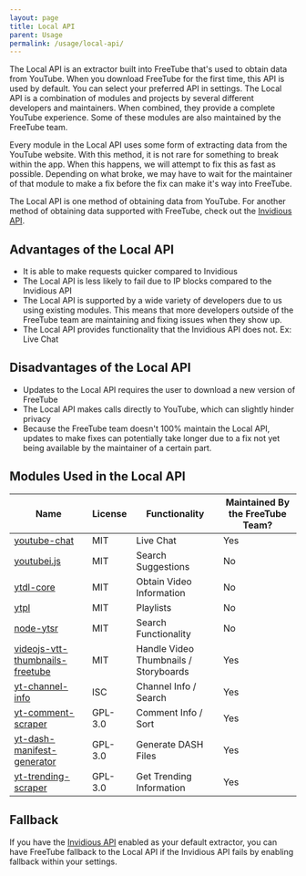 ```yaml
---
layout: page
title: Local API
parent: Usage
permalink: /usage/local-api/
---
```


The Local API is an extractor built into FreeTube that's used to obtain data from YouTube. When you download FreeTube for the first time, this API is used by default. You can select your preferred API in settings. The Local API is a combination of modules and projects by several different developers and maintainers. When combined, they provide a complete YouTube experience. Some of these modules are also maintained by the FreeTube team.

Every module in the Local API uses some form of extracting data from the YouTube website. With this method, it is not rare for something to break within the app. When this happens, we will attempt to fix this as fast as possible. Depending on what broke, we may have to wait for the maintainer of that module to make a fix before the fix can make it's way into FreeTube.

The Local API is one method of obtaining data from YouTube. For another method of obtaining data supported with FreeTube, check out the [Invidious API](/usage/invidious-api).

## Advantages of the Local API

- It is able to make requests quicker compared to Invidious
- The Local API is less likely to fail due to IP blocks compared to the Invidious API
- The Local API is supported by a wide variety of developers due to us using existing modules. This means that more developers outside of the FreeTube team are maintaining and fixing issues when they show up.
- The Local API provides functionality that the Invidious API does not. Ex: Live Chat

## Disadvantages of the Local API

- Updates to the Local API requires the user to download a new version of FreeTube
- The Local API makes calls directly to YouTube, which can slightly hinder privacy
- Because the FreeTube team doesn't 100% maintain the Local API, updates to make fixes can potentially take longer due to a fix not yet being available by the maintainer of a certain part.

## Modules Used in the Local API

| Name                                                                                     | License | Functionality                         | Maintained By the FreeTube Team? |
| ---------------------------------------------------------------------------------------- | ------- | ------------------------------------- | -------------------------------- |
| [youtube-chat](https://github.com/FreeTubeApp/youtube-chat)                              | MIT     | Live Chat                             | Yes                              |
| [youtubei.js](https://github.com/LuanRT/YouTube.js)                                      | MIT     | Search Suggestions                    | No                               |
| [ytdl-core](https://github.com/fent/node-ytdl-core)                                      | MIT     | Obtain Video Information              | No                               |
| [ytpl](https://github.com/TimeForANinja/node-ytpl)                                       | MIT     | Playlists                             | No                               |
| [node-ytsr](https://github.com/TimeForANinja/node-ytsr)                                  | MIT     | Search Functionality                  | No                               |
| [videojs-vtt-thumbnails-freetube](https://github.com/FreeTubeApp/videojs-vtt-thumbnails) | MIT     | Handle Video Thumbnails / Storyboards | Yes                              |
| [yt-channel-info](https://github.com/FreeTubeApp/yt-channel-info)                        | ISC     | Channel Info / Search                 | Yes                              |
| [yt-comment-scraper](https://github.com/FreeTubeApp/yt-comment-scraper)                  | GPL-3.0 | Comment Info / Sort                   | Yes                              |
| [yt-dash-manifest-generator](https://github.com/FreeTubeApp/yt-dash-manifest-generator)  | GPL-3.0 | Generate DASH Files                   | Yes                              |
| [yt-trending-scraper](https://github.com/FreeTubeApp/yt-trending-scraper)                | GPL-3.0 | Get Trending Information              | Yes                              |

## Fallback

If you have the [Invidious API](/usage/invidious-api) enabled as your default extractor, you can have FreeTube fallback to the Local API if the Invidious API fails by enabling fallback within your settings.
